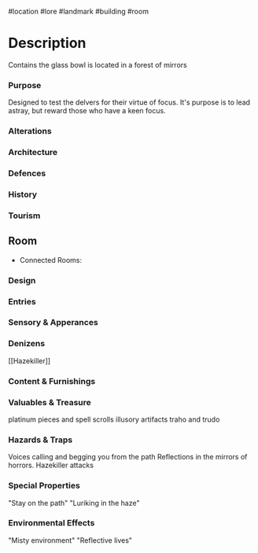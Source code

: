 #location #lore #landmark #building #room
# Description
Contains the glass bowl
is located in a forest of mirrors

### Purpose
Designed to test the delvers for their virtue of focus.
It's purpose is to lead astray, but reward those who have a keen focus.
### Alterations

### Architecture

### Defences

### History

### Tourism

## Room
- Connected Rooms:

### Design

### Entries

### Sensory & Apperances

### Denizens
[[Hazekiller]]

### Content & Furnishings

### Valuables & Treasure
platinum pieces and spell scrolls
illusory artifacts
traho and trudo

### Hazards & Traps
Voices calling and begging you from the path
Reflections in the mirrors of horrors.
Hazekiller attacks

### Special Properties
"Stay on the path"
"Luriking in the haze"

### Environmental Effects
"Misty environment"
"Reflective lives"
